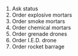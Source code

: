 1. Ask status
2. Order explosive mortars
3. Order smoke mortars
4. Order chemical mortars
5. Order grenade drones
6. Order I.E.D. drone
7. Order rocket barrage